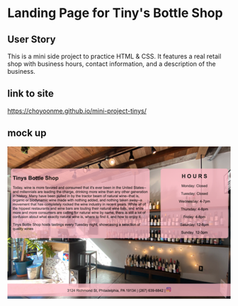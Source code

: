 # Landing Page for Tiny's Bottle Shop

## User Story
This is a mini side project to practice HTML & CSS.  It features a real retail shop with business hours, contact information, and a description of the business.

## link to site
https://choyoonme.github.io/mini-project-tinys/

## mock up
![screenshot of landing page](/assets/tinysbottleshop.png)
